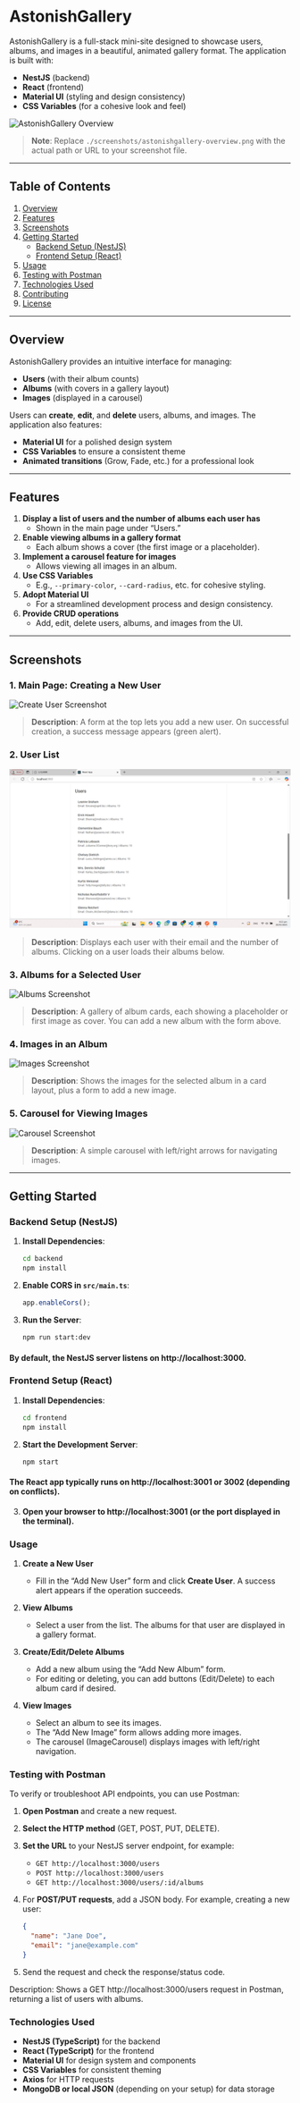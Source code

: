 # AstonishGallery

AstonishGallery is a full-stack mini-site designed to showcase users, albums, and images in a beautiful, animated gallery format. The application is built with:
- **NestJS** (backend)
- **React** (frontend)
- **Material UI** (styling and design consistency)
- **CSS Variables** (for a cohesive look and feel)

![AstonishGallery Overview](./screenshots/astonishgallery-overview.png)

> **Note**: Replace `./screenshots/astonishgallery-overview.png` with the actual path or URL to your screenshot file.

---

## Table of Contents

1. [Overview](#overview)
2. [Features](#features)
3. [Screenshots](#screenshots)
4. [Getting Started](#getting-started)
   - [Backend Setup (NestJS)](#backend-setup-nestjs)
   - [Frontend Setup (React)](#frontend-setup-react)
5. [Usage](#usage)
6. [Testing with Postman](#testing-with-postman)
7. [Technologies Used](#technologies-used)
8. [Contributing](#contributing)
9. [License](#license)

---

## Overview

AstonishGallery provides an intuitive interface for managing:
- **Users** (with their album counts)
- **Albums** (with covers in a gallery layout)
- **Images** (displayed in a carousel)

Users can **create**, **edit**, and **delete** users, albums, and images. The application also features:
- **Material UI** for a polished design system
- **CSS Variables** to ensure a consistent theme
- **Animated transitions** (Grow, Fade, etc.) for a professional look

---

## Features

1. **Display a list of users and the number of albums each user has**  
   - Shown in the main page under “Users.”
2. **Enable viewing albums in a gallery format**  
   - Each album shows a cover (the first image or a placeholder).
3. **Implement a carousel feature for images**  
   - Allows viewing all images in an album.
4. **Use CSS Variables**  
   - E.g., `--primary-color`, `--card-radius`, etc. for cohesive styling.
5. **Adopt Material UI**  
   - For a streamlined development process and design consistency.
6. **Provide CRUD operations**  
   - Add, edit, delete users, albums, and images from the UI.

---

## Screenshots

### 1. Main Page: Creating a New User
![Create User Screenshot](./screenshots/create-user.png)

> **Description**: A form at the top lets you add a new user. On successful creation, a success message appears (green alert).

### 2. User List
![User List Screenshot](./screenshots/user-list.png)

> **Description**: Displays each user with their email and the number of albums. Clicking on a user loads their albums below.

### 3. Albums for a Selected User
![Albums Screenshot](./screenshots/albums.png)

> **Description**: A gallery of album cards, each showing a placeholder or first image as cover. You can add a new album with the form above.

### 4. Images in an Album
![Images Screenshot](./screenshots/images.png)

> **Description**: Shows the images for the selected album in a card layout, plus a form to add a new image.

### 5. Carousel for Viewing Images
![Carousel Screenshot](./screenshots/carousel.png)

> **Description**: A simple carousel with left/right arrows for navigating images.

---

## Getting Started

### Backend Setup (NestJS)

1. **Install Dependencies**:
   ```bash
   cd backend
   npm install
2. **Enable CORS in `src/main.ts`**:
   ```typescript
   app.enableCors();
3. **Run the Server**:
   ```bash
   npm run start:dev
   
#### By default, the NestJS server listens on http://localhost:3000.

### Frontend Setup (React)
1. **Install Dependencies**:
   ```bash
   cd frontend
   npm install
2. **Start the Development Server**:
    ```bash
   npm start
#### The React app typically runs on http://localhost:3001 or 3002 (depending on conflicts).
3. **Open your browser to http://localhost:3001 (or the port displayed in the terminal).**

### Usage

1. **Create a New User**
   - Fill in the “Add New User” form and click **Create User**. A success alert appears if the operation succeeds.

2. **View Albums**
   - Select a user from the list. The albums for that user are displayed in a gallery format.

3. **Create/Edit/Delete Albums**
   - Add a new album using the “Add New Album” form.
   - For editing or deleting, you can add buttons (Edit/Delete) to each album card if desired.

4. **View Images**
   - Select an album to see its images.
   - The “Add New Image” form allows adding more images.
   - The carousel (ImageCarousel) displays images with left/right navigation.

### Testing with Postman

To verify or troubleshoot API endpoints, you can use Postman:

1. **Open Postman** and create a new request.
2. **Select the HTTP method** (GET, POST, PUT, DELETE).
3. **Set the URL** to your NestJS server endpoint, for example:
   - `GET http://localhost:3000/users`
   - `POST http://localhost:3000/users`
   - `GET http://localhost:3000/users/:id/albums`

4. For **POST/PUT requests**, add a JSON body. For example, creating a new user:
   ```json
   {
     "name": "Jane Doe",
     "email": "jane@example.com"
   }

5. Send the request and check the response/status code.

Description: Shows a GET http://localhost:3000/users request in Postman, returning a list of users with albums.

### Technologies Used

- **NestJS (TypeScript)** for the backend
- **React (TypeScript)** for the frontend
- **Material UI** for design system and components
- **CSS Variables** for consistent theming
- **Axios** for HTTP requests
- **MongoDB or local JSON** (depending on your setup) for data storage
